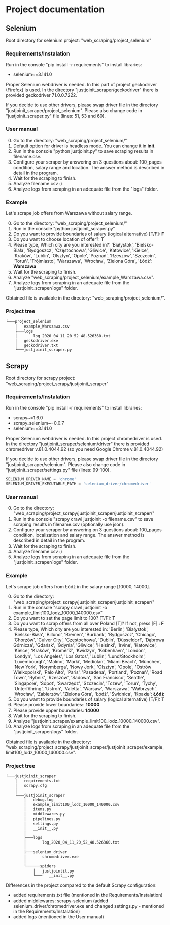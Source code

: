 # Project documentation

## Selenium
Root directory for selenium project: "web_scraping/project_selenium"

### Requirements/Instalation
Run in the console "pip install -r requirements" to install libraries:
  * selenium~=3.141.0

Proper Selenium webdriver is needed. In this part of project geckodriver (Firefox) is used.
In the directory "justjoinit_scraper/geckodriver" there is provided geckodriver 71.0.0.7222.

If you decide to use other drivers, please swap driver file in the directory "justjoinit_scraper/project_selenium".
Please also change code in "justjoinit_scraper.py" file (lines: 51, 53 and 60).

### User manual
0. Go to the directory: "web_scraping/project_selenium/"
1. Default option for driver is headless mode. You can change it in __init__.
2. Run in the console "python justjoinit.py" to save scraping results in filename.csv. 
3. Configure your scraper by answering on 3 questions about: 100_pages condition, salary range and location. The answer method is described in detail in the program.
4. Wait for the scraping to finish.
5. Analyze filename.csv :) 
6. Analyze logs from scraping in an adequate file from the "logs" folder.

### Example
Let's scrape job offers from Warszawa without salary range.

0. Go to the directory: "web_scraping/project_selenium/"
1. Run in the console "python justjoinit_scraper.py"
2. Do you want to provide boundaries of salary (logical alternative) [T/F]: **F**
3. Do you want to choose location of offer?: **T**
4. Please type, Which city are you interested in?: 'Białystok', 'Bielsko-Biała', 'Bydgoszcz', 'Częstochowa', 'Gliwice', 'Katowice', 'Kielce', 'Kraków', 'Lublin', 'Olsztyn', 'Opole', 'Poznań', 'Rzeszów', 'Szczecin', 'Toruń', 'Trójmiasto', 'Warszawa', 'Wrocław', 'Zielona Góra', 'Łódź': **Warszawa**
5. Wait for the scraping to finish.
6. Analyze "web_scraping/project_selenium/example_Warszawa.csv".
7. Analyze logs from scraping in an adequate file from the "justjoinit_scraper/logs" folder.

Obtained file is available in the directory: "web_scraping/project_selenium/". 

### Project tree
```bash
└───project_selenium
    │   example_Warszawa.csv
    ├───logs
    │       log_2020_04_11_20_52_48.526360.txt
    │   geckodriver.exe
    │   geckodriver.txt
    └───justjoinit_scraper.py

```


## Scrapy
Root directory for scrapy project: "web_scraping/project_scrapy/justjoinit_scraper"

### Requirements/Instalation
Run in the console "pip install -r requirements" to install libraries:
  * scrapy~=1.6.0
  * scrapy_selenium~=0.0.7
  * selenium~=3.141.0

Proper Selenium webdriver is needed. In this project chromedriver is used.
In the directory "justjoinit_scraper/selenium/driver" there is provided chromedriver v.81.0.4044.92 (so you need Google Chrome v.81.0.4044.92)

If you decide to use other drivers, please swap driver file in the directory "justjoinit_scraper/selenium".
Please also change code in "justjoinit_scraper/settings.py" file (lines: 99-100).

```python
SELENIUM_DRIVER_NAME = 'chrome'
SELENIUM_DRIVER_EXECUTABLE_PATH = 'selenium_driver/chromedriver'
```

### User manual
0. Go to the directory: "web_scraping/project_scrapy/justjoinit_scraper/justjoinit_scraper/"
1. Run in the console "scrapy crawl justjoinit -o filename.csv" to save scraping results in filename.csv (optionally use json). 
2. Configure your scraper by answering on 3 questions about: 100_pages condition, localization and salary range. The answer method is described in detail in the program.
3. Wait for the scraping to finish.
4. Analyze filename.csv :) 
5. Analyze logs from scraping in an adequate file from the "justjoinit_scraper/logs" folder.

### Example
Let's scrape job offers from Łódź in the salary range [10000, 14000].

0. Go to the directory: "web_scraping/project_scrapy/justjoinit_scraper/justjoinit_scraper/"
1. Run in the console "scrapy crawl justjoinit -o example_limit100_lodz_10000_140000.csv"
2. Do you want to set the page limit to 100? [T/F]: **T**
3. Do you want to scrap offers from all over Poland [T]? If not, press [F].: **F**
4. Please type, Which city are you interested in: 'Berlin', 'Białystok', 'Bielsko-Biała', 'Billund', 'Bremen', 'Burbank', 'Bydgoszcz', 'Chicago', 'Chorzów', 'Culver City', 'Częstochowa', 'Dublin', 'Düsseldorf', 'Dąbrowa Górnicza', 'Gdańsk', 'Gdynia', 'Gliwice', 'Helsinki', 'Irvine', 'Katowice', 'Kielce', 'Kraków', 'Kroměříž', 'Kwidzyn', 'København', 'London', 'Londyn', 'Los Angeles', 'Los Gatos', 'Lublin', 'Lund/Stockholm', 'Luxembourgh', 'Malmo', 'Marki', 'Mediolan', 'Miami Beach', 'München', 'New York', 'Norymberga', 'Nowy Jork', 'Olsztyn', 'Opole', 'Ostrów Wielkopolski', 'Palo Alto', 'Paris', 'Pasadena', 'Portland', 'Poznań', 'Road Town', 'Rybnik', 'Rzeszów', 'Sadowa', 'San Francisco', 'Seattle', 'Singapore', 'Sopot', 'Swarzędz', 'Szczecin', 'Tczew', 'Toruń', 'Tychy', 'Unterföhring', 'Ustroń', 'Valetta', 'Warsaw', 'Warszawa', 'Wałbrzych', 'Wrocław', 'Zabierzów', 'Zielona Góra', 'Łódź', 'Świdnica', 'Краків': **Łódź**
5. Do you want to provide boundaries of salary (logical alternative) [T/F]: **T**
6. Please provide lower boundaries:: **10000**
7. Please provide upper boundaries: **14000**
8. Wait for the scraping to finish.
9. Analyze "justjoinit_scraper/example_limit100_lodz_10000_140000.csv".
5. Analyze logs from scraping in an adequate file from the "justjoinit_scraper/logs" folder.

Obtained file is available in the directory: "web_scraping/project_scrapy/justjoinit_scraper/justjoinit_scraper/example_limit100_lodz_10000_140000.csv". 

### Project tree
```bash
└───justjoinit_scraper
    │   requirements.txt
    │   scrapy.cfg
    │
    └───justjoinit_scraper
        │   debug.log
        │   example_limit100_lodz_10000_140000.csv
        │   items.py
        │   middlewares.py
        │   pipelines.py
        │   settings.py
        │   __init__.py
        │
        ├───logs
        │       log_2020_04_11_20_52_48.526360.txt
        │
        ├───selenium_driver
        │       chromedriver.exe
        │
        └──────spiders
            │   justjointit.py
            └───   __init__.py 
```
Differences in the project compared to the default Scrapy configuration:
* added requirements.txt file (mentioned in the Requirements/Instalation)
* added middlewares: scrapy-selenium (added selenium_driver/chromedriver.exe and changed settings.py - mentioned in the Requirements/Instalation) 
* added logs (mentioned in the User manual)
